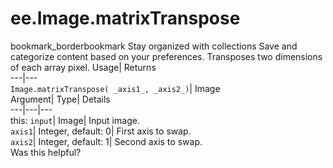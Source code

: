  
#  ee.Image.matrixTranspose 
bookmark_borderbookmark Stay organized with collections  Save and categorize content based on your preferences.
Transposes two dimensions of each array pixel. 
Usage| Returns  
---|---  
`Image.matrixTranspose( _axis1_, _axis2_)`| Image  
Argument| Type| Details  
---|---|---  
this: `input`| Image| Input image.  
`axis1`| Integer, default: 0| First axis to swap.  
`axis2`| Integer, default: 1| Second axis to swap.  
Was this helpful?
